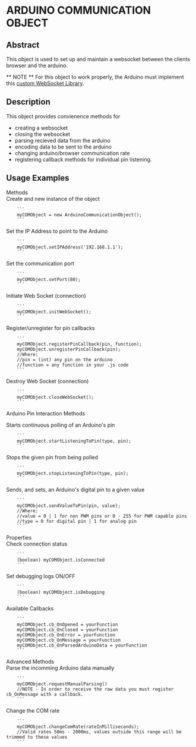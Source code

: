 ARDUINO COMMUNICATION OBJECT 
============================= 

Abstract
--------
This object is used to set up and maintain a websocket between the clients browser and the arduino.

** NOTE ** 
For this object to work properly, the Arduino must implement this [custom WebSocket Library](https://github.com/toms20/MMMP_COG/tree/master/Arduino/Non%20Standard%20Required%20Libraries/WebSocket).

Description
------------
This object provides convienence methods for
* creating a websocket
* closing the websocket
* parsing recieved data from the arduino
* encoding data to be sent to the arduino 
* changing arduino/browser communication rate
* registering callback methods for individual pin listening.


Usage Examples
---------------
<dl>
<dt>Methods</dt>
Create and new instance of the object
    
        ```
        myCOMObject = new ArduinoCommunicationObject();
        ```

Set the IP Address to point to the Arduino
    
        ```
        myCOMObject.setIPAddress('192.168.1.1');
        ```

Set the communication port
    
        ```
        myCOMObject.setPort(80);
        ```
Initiate Web Socket (connection)
    
        ```
        myCOMObject.initWebSocket();
        ```

Register/unregister for pin callbacks
    
        ```
        myCOMObject.registerPinCallback(pin, function);
        myCOMObject.unregisterPinCallback(pin);
        //Where:
        //pin = (int) any pin on the arduino
        //function = any function in your .js code
        ```

Destroy Web Socket (connection)
    
        ```
        myCOMObject.closeWebSocket();
        ```

<dl>Arduino Pin Interaction Methods</dl>

Starts continuous polling of an Arduino's pin
    
        ```
        myCOMObject.startListeningToPin(type, pin);
        ```

Stops the given pin from being polled
    
        ```
        myCOMObject.stopListeningToPin(type, pin);
        ```

Sends, and sets, an Arduino's digital pin to a given value
    
        ```
        myCOMObject.sendValueToPin(pin, value);
        //Where:
        //value = 0 | 1 for non PWM pins or 0 - 255 for PWM capable pins
        //type = 0 for digital pin | 1 for analog pin
        ```

<dt>Properties</dt>
Check connection status
    
        ```
        (boolean) myCOMObject.isConnected
        ```

Set debugging logs ON/OFF
    
        ```
        (boolean) myCOMObject.isDebugging
        ```

<dt>Available Callbacks</dt>
    
        ```
        myCOMObject.cb_OnOpened = yourFunction
        myCOMObject.cb_OnClosed = yourFunction
        myCOMObject.cb_OnError = yourFunction
        myCOMObject.cb_OnMessage = yourFunction
        myCOMObject.cb_OnParsedArduinoData = yourFunction
        ```

<dt>Advanced Methods</dt>
Parse the incomming Arduino data manually
    
        ```
        myCOMObject.requestManualParsing()
        //NOTE - In order to receive the raw data you must register cb_OnMessage with a callback.
        ```

Change the COM rate 
    
        ```
        myCOMObject.changeComRate(rateInMilliseconds);
        //Valid rates 50ms - 2000ms, values outside this range will be trimmed to these values
        ```

</dl>
